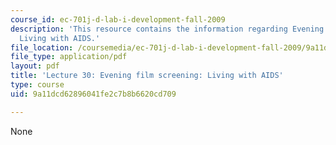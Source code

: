 ```yaml
---
course_id: ec-701j-d-lab-i-development-fall-2009
description: 'This resource contains the information regarding Evening film screening:
  Living with AIDS.'
file_location: /coursemedia/ec-701j-d-lab-i-development-fall-2009/9a11dcd62896041fe2c7b8b6620cd709_MITEC_701JF09_lec30_nb.pdf
file_type: application/pdf
layout: pdf
title: 'Lecture 30: Evening film screening: Living with AIDS'
type: course
uid: 9a11dcd62896041fe2c7b8b6620cd709

---
```

None